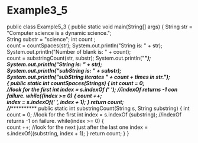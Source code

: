 # Example3_5
public class Example5_3 {
public static void main(String[] args) 
{
String str = "Computer science is a dynamic science.";     
String substr = "science"; 
int count ;   
count = countSpaces(str); System.out.println("String is: " + str);    
System.out.println("Number of blank is: " + count);   
count = substringCount(str, substr); System.out.println("***"); System.out.println("String is: " + str);   
System.out.println{"subString is: " + substr);   
System.out.println("subString iterates " + count + times in str.");  
{
public static int countSpaces(Strings) 
{ 
int count = 0;   
//look for the first
int index = s.indexOf (' ');
//indexOf returns -1 con failure. while({index >= 0)
{ 
count ++;  
index = s.indexOf(' ', index + 1);
}
return count;  
//*************
public static int substringCount(String s, String substring)
{
int count = 0;
//look for the first
int index = s.indexOf (substring); //indexOf returns -1 on failure. while(index >= 0)
{  
count ++; 
//look for the next just after the last one index = s.indexOf{(substring, index + 1); 
} 
return count;
}
}

